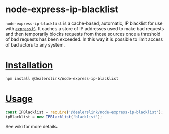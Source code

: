 # node-express-ip-blacklist

`node-express-ip-blacklist` is a cache-based, automatic, IP blacklist for use with [`expressJS`](https://www.npmjs.com/package/express). It caches  a store of IP addresses used to make bad requests and then temporarily blocks requests from those sources once a threshold of bad requests has been exceeded. In this way it is possible to limit access of bad actors to any system.


# [Installation](#installation)
<a name="installation"></a>

```shell
npm install @dealerslink/node-express-ip-blacklist
```

# [Usage](#usage)
<a name="usage"></a>

```js
const IPBlacklist = require('@dealerslink/node-express-ip-blacklist');
ipBlacklist = new IPBlacklist('blacklist');
```

See wiki for more details.
